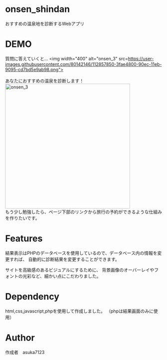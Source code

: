 
# onsen_shindan
おすすめの温泉地を診断するWebアプリ

# DEMO<br>
質問に答えていくと…
<img width="400" alt="onsen_3" src=https://user-images.githubusercontent.com/80142146/112857850-3fae4800-90ec-11eb-9095-cd7bd5e9ab98.png"><br><br>
あなたにおすすめの温泉を診断します！
<img width="400" alt="onsen_3" src="https://user-images.githubusercontent.com/80142146/112857872-4341cf00-90ec-11eb-9e46-0de9893f2897.png"><br>
もう少し勉強したら、ページ下部のリンクから旅行の予約ができるような仕組みを作りたいです。

# Features
結果表示はPHPのデータベースを使用しているので、データベース内の情報を変更すれば、
自動的に診断結果を変更することができます。

サイトを高級感のあるビジュアルにするために、
背景画像のオーバーレイやフォントの光彩など、細かい点にこだわりました。

# Dependency
html,css,javascript,phpを使用して作成しました。
（phpは結果画面のみに使用）

# Author
作成者　asuka7123
